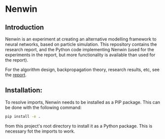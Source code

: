 # Nenwin

## Introduction
Nenwin is an experiment at creating an alternative modelling framework to neural networks, based on particle simulation.
This repository contains the research report, and the Python code implementing Nenwin 
(used for the experiments in the report, but more functionality is available than used for the report).

For the algorithm design, backpropagation theory, research results, etc, see the [report](report.pdf).

## Installation:
To resolve imports, Nenwin needs to be installed as a PIP package. This can be done with the following command:
```bash
pip install -e .
```
from this project's root directory to install it as a Python package.
This is necessary fot the imports to work.
